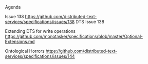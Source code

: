 Agenda

Issue 138 https://github.com/distributed-text-services/specifications/issues/138 DTS Issue 138

Extending DTS for write operations https://github.com/monotasker/specifications/blob/master/Optional-Extensions.md

Ontological Horrors https://github.com/distributed-text-services/specifications/issues/144


